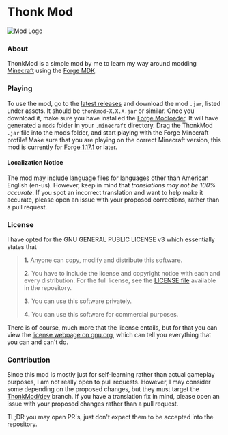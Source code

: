 # Thonk Mod
![Mod Logo](https://github.com/TechnoShip123/ThonkMod/blob/master/src/main/resources/logo.png)

### About
ThonkMod is a simple mod by me to learn my way around modding [Minecraft](https://minecraft.net/) 
using the [Forge MDK](https://files.minecraftforge.net/net/minecraftforge/forge/).

### Playing
To use the mod, go to the [latest releases](https://github.com/TechnoShip123/ThonkMod/releases/latest) and download the
mod `.jar`, listed under assets. It should be `thonkmod-X.X.X.jar` or similar. Once you download it, make sure you
have installed the [Forge Modloader](https://files.minecraftforge.net/net/minecraftforge/forge/). It will have
generated a `mods` folder in your `.minecraft` directory. Drag the ThonkMod `.jar` file into the mods folder, and 
start playing with the Forge Minecraft profile! Make sure that you are playing on the correct Minecraft version,
this mod is currently for [Forge 1.17.1](https://files.minecraftforge.net/net/minecraftforge/forge/index_1.17.1.html)
or later.

#### Localization Notice
The mod may include language files for languages other than American English (en-us). However, keep in mind that 
_translations may not be 100% accurate_. If you spot an incorrect translation and want to help make it accurate, 
please open an issue with your proposed corrections, rather than a pull request.

### License
I have opted for the GNU GENERAL PUBLIC LICENSE v3 which essentially states that
> **1.** Anyone can copy, modify and distribute this software.
> 
> **2.** You have to include the license and copyright notice with each and every distribution.
For the full license, see the [LICENSE file](https://github.com/TechnoShip123/ThonkMod/blob/master/LICENSE/) available
in the repository.
> 
> **3.** You can use this software privately.
> 
> **4.** You can use this software for commercial purposes.

There is of course, much more that the license entails, but for that you can view the 
[license webpage on gnu.org](https://www.gnu.org/licenses/old-licenses/lgpl-2.1.en.html), which can tell you everything
that you can and can't do.

### Contribution
Since this mod is mostly just for self-learning rather than actual gameplay purposes, I am not really open to pull 
requests. However, I may consider some depending on the proposed changes, but they must target the 
[ThonkMod/dev](https://github.com/TechnoShip123/ThonkMod/tree/dev) branch. If you have a translation fix in mind, 
please open an issue with your proposed changes rather than a pull request. 

TL;DR you may open PR's, just don't expect
them to be accepted into the repository.
